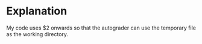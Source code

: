 # Explanation

My code uses $2 onwards so that the autograder can use the temporary file as the working directory.
